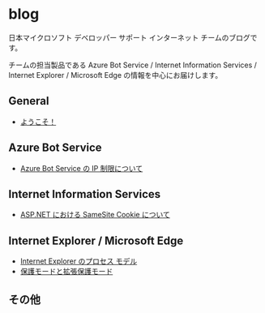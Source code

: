 # blog
日本マイクロソフト デベロッパー サポート インターネット チームのブログです。

チームの担当製品である Azure Bot Service / Internet Information Services / Internet Explorer / Microsoft Edge の情報を中心にお届けします。

## General
- [ようこそ！](./articles/general/welcome.md)

## Azure Bot Service

- [Azure Bot Service の IP 制限について](./articles/azure-bot-service/ip-limitation.md)
<!--
- [Azure Bot Service](./articles/azure-bot-service/sample.md)
-->

## Internet Information Services
<!--
- [Internet Information Services](./articles/web-apps/sample.md)
-->
- [ASP.NET における SameSite Cookie について](./articles/web-apps/aspdotnet-samesitecookie.md)

## Internet Explorer / Microsoft Edge

- [Internet Explorer のプロセス モデル](./articles/internet-explorer-microsoft-edge/process-model.md)
- [保護モードと拡張保護モード](./articles/internet-explorer-microsoft-edge/protected-mode.md)

<!--
- [Internet Explorer / Microsoft Edge](./articles/internet-explorer-microsoft-edge/sample.md)
-->

## その他
<!--
- [その他]
-->

